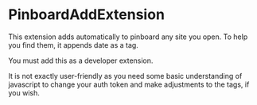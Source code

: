 # PinboardAddExtension

This extension adds automatically to pinboard any site you open. To help you find them, it appends date as a tag. 

You must add this as a developer extension.

It is not exactly user-friendly as you need some basic understanding of javascript to change your auth token and make adjustments to the tags, if you wish.
